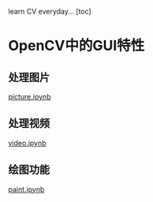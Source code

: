 learn CV everyday...
[toc]

# OpenCV中的GUI特性
## 处理图片
[picture.ipynb](https://github.com/jerry729/learnOpenCV/blob/main/GUI%20features/picture.ipynb)
## 处理视频
[video.ipynb](https://github.com/jerry729/learnOpenCV/blob/main/GUI%20features/video.ipynb)
## 绘图功能
[paint.ipynb](https://github.com/jerry729/learnOpenCV/blob/main/GUI%20features/paint.ipynb)
